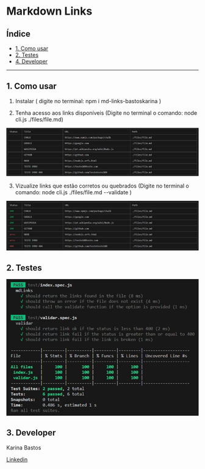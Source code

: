 # Markdown Links

## Índice

* [1. Como usar](#1-como-usar)
* [2. Testes](#2-testes)
* [4. Developer](#3-developer)

***

## 1. Como usar 

1. Instalar
( digite no terminal: npm i md-links-bastoskarina )

2. Tenha acesso aos links disponíveis 
(Digite no terminal o comando: node cli.js ./files/file.md) 

<img src="readme-images/links.jpg">

3. Vizualize links que estão corretos ou quebrados
(Digite no terminal o comando: node cli.js ./files/file.md --validate )

<img src="readme-images/validate.jpg">

## 2. Testes

<img src="readme-images/testsmdlinks.jpg">

## 3. Developer

Karina Bastos

[Linkedin](https://www.linkedin.com/in/karinambastos/)